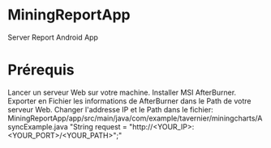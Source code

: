 # MiningReportApp
Server Report Android App


# Prérequis
Lancer un serveur Web sur votre machine.
Installer MSI AfterBurner. Exporter en Fichier les informations de AfterBurner dans le Path de votre serveur Web.
Changer l'addresse IP et le Path dans le fichier:
MiningReportApp/app/src/main/java/com/example/tavernier/miningcharts/AsyncExample.java
    "String request = "http://<YOUR_IP>:<YOUR_PORT>/<YOUR_PATH>";"
